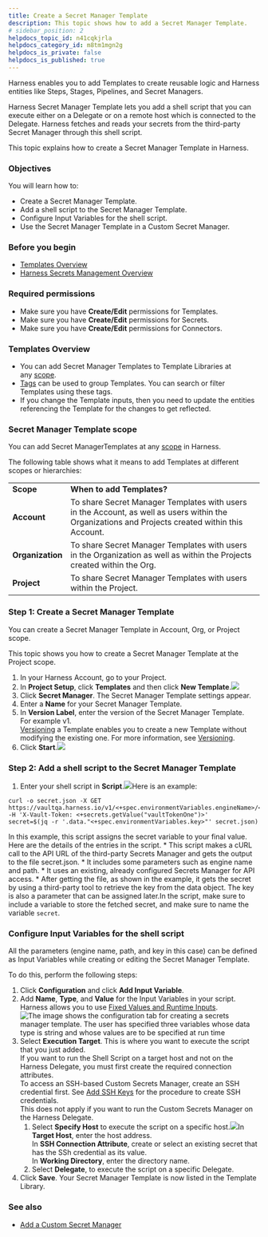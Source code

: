 ```yaml
---
title: Create a Secret Manager Template
description: This topic shows how to add a Secret Manager Template.
# sidebar_position: 2
helpdocs_topic_id: n41cqkjrla
helpdocs_category_id: m8tm1mgn2g
helpdocs_is_private: false
helpdocs_is_published: true
---
```


Harness enables you to add Templates to create reusable logic and Harness entities like Steps, Stages, Pipelines, and Secret Managers.

Harness Secret Manager Template lets you add a shell script that you can execute either on a Delegate or on a remote host which is connected to the Delegate. Harness fetches and reads your secrets from the third-party Secret Manager through this shell script.

This topic explains how to create a Secret Manager Template in Harness.

### Objectives

You will learn how to:

* Create a Secret Manager Template.
* Add a shell script to the Secret Manager Template.
* Configure Input Variables for the shell script.
* Use the Secret Manager Template in a Custom Secret Manager.

### Before you begin

* [Templates Overview](/article/6tl8zyxeol-template)
* [Harness Secrets Management Overview](/article/hngrlb7rd6-harness-secret-manager-overview)

### Required permissions

* Make sure you have **Create/Edit** permissions for Templates.
* Make sure you have **Create/Edit** permissions for Secrets.
* Make sure you have **Create/Edit** permissions for Connectors.

### Templates Overview

* You can add Secret Manager Templates to Template Libraries at any [scope](/article/vz5cq0nfg2-rbac-in-harness#scope).
* [Tags](/article/i8t053o0sq-tags-reference) can be used to group Templates. You can search or filter Templates using these tags.
* If you change the Template inputs, then you need to update the entities referencing the Template for the changes to get reflected.

### Secret Manager Template scope

You can add Secret ManagerTemplates at any [scope](/article/vz5cq0nfg2-rbac-in-harness) in Harness.

The following table shows what it means to add Templates at different scopes or hierarchies:



|  |  |
| --- | --- |
| **Scope** | **When to add Templates?** |
| **Account** | To share Secret Manager Templates with users in the Account, as well as users within the Organizations and Projects created within this Account. |
| **Organization** | To share Secret Manager Templates with users in the Organization as well as within the Projects created within the Org. |
| **Project** | To share Secret Manager Templates with users within the Project. |

### Step 1: Create a Secret Manager Template

You can create a Secret Manager Template in Account, Org, or Project scope.​

This topic shows you how to create a Secret Manager Template at the Project scope.​

1. In your Harness Account, go to your Project.​
2. In **Project Setup**, click **Templates** and then click **New Template**.​![](https://files.helpdocs.io/kw8ldg1itf/articles/n41cqkjrla/1661432712554/screenshot-2022-08-25-at-5-39-14-pm.png)
3. Click **Secret Manager**. The Secret Manager Template settings appear.​
4. Enter a **Name** for your Secret Manager Template.​
5. In **Version Label**, enter the version of the Secret Manager Template.  
For example v1.   
[Versioning](/article/6tl8zyxeol-template) a Template enables you to create a new Template without modifying the existing one. For more information, see [Versioning](/article/6tl8zyxeol-template).
6. Click **Start**.​![](https://files.helpdocs.io/kw8ldg1itf/articles/n41cqkjrla/1661432761259/screenshot-2022-08-25-at-5-41-34-pm.png)

### Step 2: Add a shell script to the Secret Manager Template

1. Enter your shell script in **Script**.​![](https://files.helpdocs.io/kw8ldg1itf/articles/n41cqkjrla/1661757992321/screenshot-2022-08-29-at-12-55-29-pm.png)Here is an example:
```
curl -o secret.json -X GET https://vaultqa.harness.io/v1/<+spec.environmentVariables.engineName>/<+spec.environmentVariables.path> -H 'X-Vault-Token: <+secrets.getValue("vaultTokenOne")>'  
secret=$(jq -r '.data."<+spec.environmentVariables.key>"' secret.json)
```
In this example, this script assigns the secret variable to your final value. Here are the details of the entries in the script.
	* This script makes a cURL call to the API URL of the third-party Secrets Manager and gets the output to the file secret.json.
	* It includes some parameters such as engine name and path.
	* It uses an existing, already configured Secrets Manager for API access.
	* After getting the file, as shown in the example, it gets the secret by using a third-party tool to retrieve the key from the data object. The key is also a parameter that can be assigned later.In the script, make sure to include a variable to store the fetched secret, and make sure to name the variable `secret`.

### Configure Input Variables for the shell script

All the parameters (engine name, path, and key in this case) can be defined as Input Variables while creating or editing the Secret Manager Template.

To do this, perform the following steps:

1. Click **Configuration** and click **Add Input Variable**.
2. Add **Name**, **Type**, and **Value** for the Input Variables in your script.  
Harness allows you to use [Fixed Values and Runtime Inputs](https://docs.harness.io/article/f6yobn7iq0-runtime-inputs).![The image shows the configuration tab for creating a secrets manager template. The user has specified three variables whose data type is string and whose values are to be specified at run time](https://files.helpdocs.io/kw8ldg1itf/articles/n41cqkjrla/1664385418574/secret-manager-template-configuratio.png)
3. Select **Execution Target**. This is where you want to execute the script that you just added.  
If you want to run the Shell Script on a target host and not on the Harness Delegate, you must first create the required connection attributes.  
To access an SSH-based Custom Secrets Manager, create an SSH credential first. See [Add SSH Keys](/article/xmp9j0dk8b-add-use-ssh-secrets) for the procedure to create SSH credentials.  
This does not apply if you want to run the Custom Secrets Manager on the Harness Delegate.
	1. Select **Specify Host** to execute the script on a specific host.![](https://files.helpdocs.io/kw8ldg1itf/articles/n41cqkjrla/1661762431468/screenshot-2022-08-29-at-2-09-46-pm.png)In **Target Host**, enter the host address.  
	In **SSH Connection Attribute**, create or select an existing secret that has the SSh credential as its value.  
	In **Working Directory**, enter the directory name.
	2. Select **Delegate**, to execute the script on a specific Delegate.
4. Click **Save**. Your Secret Manager Template is now listed in the Template Library.

### See also

* [Add a Custom Secret Manager](/article/mg09uspsx1-custom-secret-manager)

